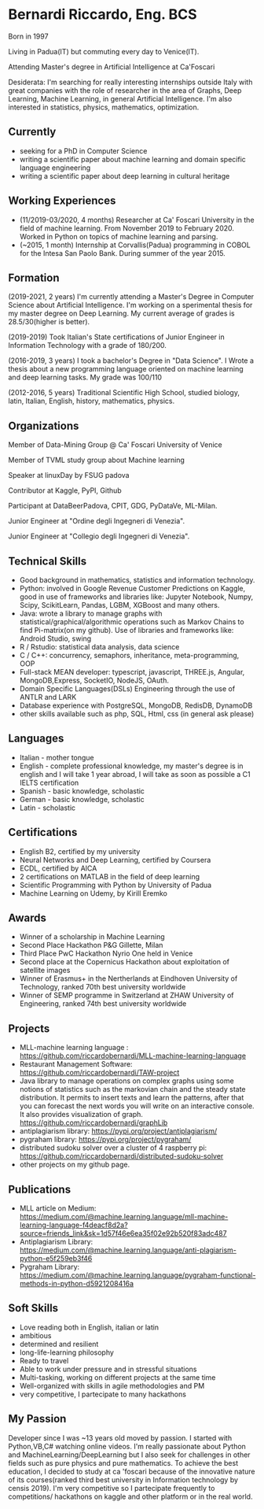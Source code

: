 # Bernardi Riccardo, Eng. BCS

Born in 1997

Living in Padua(IT) but commuting every day to Venice(IT).

Attending Master's degree in Artificial Intelligence at Ca'Foscari

Desiderata: I'm searching for really interesting internships outside Italy with great companies with the role of researcher in the area of Graphs, Deep Learning, Machine Learning, in general Artificial Intelligence. I'm also interested in statistics, physics, mathematics, optimization.

## Currently

- seeking for a PhD in Computer Science
- writing a scientific paper about machine learning and domain specific language engineering
- writing a scientific paper about deep learning in cultural heritage

## Working Experiences

- (11/2019-03/2020, 4 months) Researcher at Ca' Foscari University in the field of machine learning. From November 2019 to February 2020. Worked in Python on topics of machine learning and parsing.
- (~2015, 1 month) Internship at Corvallis(Padua) programming in COBOL for the Intesa San Paolo Bank. During summer of the year 2015.

## Formation

(2019-2021, 2 years) I'm currently attending a Master's Degree in Computer Science about Artificial Intelligence. I'm working on a sperimental thesis for my master degree on Deep Learning. My current average of grades is 28.5/30(higher is better).

(2019-2019) Took Italian's State certifications of Junior Engineer in Information Technology with a grade of 180/200.

(2016-2019, 3 years) I took a bachelor's Degree in "Data Science".  I Wrote a thesis about a new programming language oriented on machine learning and deep learning tasks. My grade was 100/110

(2012-2016, 5 years) Traditional Scientific High School, studied biology, latin, Italian, English, history, mathematics, physics.

## Organizations

Member of Data-Mining Group @ Ca' Foscari University of Venice

Member of TVML study group about Machine learning

Speaker at linuxDay by FSUG padova

Contributor at Kaggle, PyPI, Github

Participant at DataBeerPadova, CPIT, GDG, PyDataVe, ML-Milan.

Junior Engineer at  "Ordine degli Ingegneri di Venezia".

Junior Engineer at  "Collegio degli Ingegneri di Venezia".

## Technical Skills

- Good background in mathematics, statistics and information technology.
- Python: involved in Google Revenue Customer Predictions on Kaggle, good in use of frameworks and libraries like: Jupyter Notebook, Numpy, Scipy, ScikitLearn, Pandas, LGBM, XGBoost and many others.
- Java: wrote a library to manage graphs with statistical/graphical/algorithmic operations such as Markov Chains to find Pi-matrix(on my github). Use of libraries and frameworks like: Android Studio, swing
- R / Rstudio: statistical data analysis, data science
- C / C++: concurrency, semaphors, inheritance, meta-programming, OOP
- Full-stack MEAN developer: typescript, javascript, THREE.js, Angular, MongoDB,Express, SocketIO, NodeJS, OAuth.
- Domain Specific Languages(DSLs) Engineering through the use of ANTLR and LARK
- Database experience with PostgreSQL, MongoDB, RedisDB, DynamoDB
- other skills available such as php, SQL, Html, css (in general ask please)

## Languages

- Italian - mother tongue
- English - complete professional knowledge, my master's degree is in english and I will take 1 year abroad, I will take as soon as possible a C1 IELTS certification
- Spanish - basic knowledge, scholastic
- German - basic knowledge, scholastic
- Latin - scholastic

## Certifications

- English B2, certified by my university
- Neural Networks and Deep Learning, certified by Coursera
- ECDL, certified by AICA
- 2 certifications on MATLAB in the field of deep learning
- Scientific Programming with Python by University of Padua
- Machine Learning on Udemy, by Kirill Eremko

## Awards

- Winner of a scholarship in Machine Learning
- Second Place Hackathon P&G Gillette, Milan
- Third Place PwC Hackathon Nyrio One held in Venice
- Second place at the Copernicus Hackathon about exploitation of satellite images
- Winner of Erasmus+ in the Nertherlands at Eindhoven University of Technology, ranked 70th best university worldwide
- Winner of SEMP programme in Switzerland at ZHAW University of Engineering, ranked 74th best university worldwide

## Projects

- MLL-machine learning language : https://github.com/riccardobernardi/MLL-machine-learning-language
- Restaurant Management Software: https://github.com/riccardobernardi/TAW-project
- Java library to manage operations on complex graphs using some notions of statistics such as the markovian chain and the steady state distribution. It permits to insert texts and learn the patterns, after that you can forecast the next words you will write on an interactive console. It also provides visualization of graph. https://github.com/riccardobernardi/graphLib
- antiplagiarism library: https://pypi.org/project/antiplagiarism/
- pygraham library: https://pypi.org/project/pygraham/
- distributed sudoku solver over a cluster of 4 raspberry pi: https://github.com/riccardobernardi/distributed-sudoku-solver
- other projects on my github page.

## Publications

- MLL article on Medium: https://medium.com/@machine.learning.language/mll-machine-learning-language-f4deacf8d2a?source=friends_link&sk=1d57f46e6ea35f02e92b520f83adc487
- Antiplagiarism Library: https://medium.com/@machine.learning.language/anti-plagiarism-python-e5f259eb3f46
- Pygraham Library: https://medium.com/@machine.learning.language/pygraham-functional-methods-in-python-d5921208416a

## Soft Skills

- Love reading both in English, italian or latin
- ambitious
- determined and resilient
- long-life-learning philosophy
- Ready to travel
- Able to work under pressure and in stressful situations
- Multi-tasking, working on different projects at the same time
- Well-organized with skills in agile methodologies and PM
- very competitive, I partecipate to many hackathons

## My Passion

Developer since I was ~13 years old moved by passion. I started with Python,VB,C# watching online videos. I'm really passionate about Python and MachineLearning/DeepLearning but I also seek for challenges in other fields such as pure physics and pure mathematics. To achieve the best education, I decided to study at ca 'foscari because of the innovative nature of its courses(ranked third best university in Information technology by censis 2019).  I'm very competitive so I partecipate frequently to competitions/ hackathons on kaggle and other platform or in the real world.
